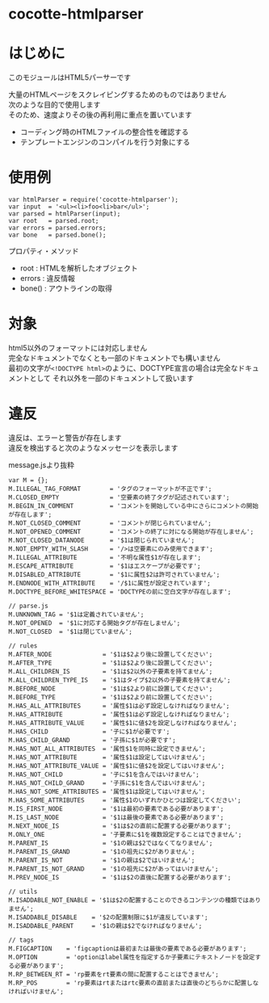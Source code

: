 cocotte-htmlparser
======

# はじめに

このモジュールはHTML5パーサーです

大量のHTMLページをスクレイピングするためのものではありません  
次のような目的で使用します  
そのため、速度よりその後の再利用に重点を置いています

  + コーディング時のHTMLファイルの整合性を確認する
  + テンプレートエンジンのコンパイルを行う対象にする

# 使用例

```
var htmlParser = require('cocotte-htmlparser');
var input  = '<ul><li>foo<li>bar</ul>';
var parsed = htmlParser(input);
var root   = parsed.root;
var errors = parsed.errors;
var bone   = parsed.bone();
```

プロパティ・メソッド

  + root   : HTMLを解析したオブジェクト
  + errors : 違反情報
  + bone() : アウトラインの取得

# 対象

html5以外のフォーマットには対応しません  
完全なドキュメントでなくとも一部のドキュメントでも構いません  
最初の文字が`<!DOCTYPE html>`のように、DOCTYPE宣言の場合は完全なドキュメントとして
それ以外を一部のドキュメントして扱います

# 違反

違反は、エラーと警告が存在します  
違反を検出すると次のようなメッセージを表示します

message.jsより抜粋

```
var M = {};
M.ILLEGAL_TAG_FORMAT        = 'タグのフォーマットが不正です';
M.CLOSED_EMPTY              = '空要素の終了タグが記述されています';
M.BEGIN_IN_COMMENT          = 'コメントを開始している中にさらにコメントの開始が存在します';
M.NOT_CLOSED_COMMENT        = 'コメントが閉じられていません';
M.NOT_OPENED_COMMENT        = 'コメントの終了に対になる開始が存在しません';
M.NOT_CLOSED_DATANODE       = '$1は閉じられていません';
M.NOT_EMPTY_WITH_SLASH      = '/>は空要素にのみ使用できます';
M.ILLEGAL_ATTRIBUTE         = '不明な属性$1が存在します';
M.ESCAPE_ATTRIBUTE          = '$1はエスケープが必要です';
M.DISABLED_ATTRIBUTE        = '$1に属性$2は許可されていません';
M.ENDNODE_WITH_ATTRIBUTE    = '/$1に属性が設定されています';
M.DOCTYPE_BEFORE_WHITESPACE = 'DOCTYPEの前に空白文字が存在します';

// parse.js
M.UNKNOWN_TAG = '$1は定義されていません';
M.NOT_OPENED  = '$1に対応する開始タグが存在しません';
M.NOT_CLOSED  = '$1は閉じていません';

// rules
M.AFTER_NODE              = '$1は$2より後に設置してください';
M.AFTER_TYPE              = '$1は$2より後に設置してください';
M.ALL_CHILDREN_IS         = '$1は$2以外の子要素を持てません';
M.ALL_CHILDREN_TYPE_IS    = '$1はタイプ$2以外の子要素を持てません';
M.BEFORE_NODE             = '$1は$2より前に設置してください';
M.BEFORE_TYPE             = '$1は$2より前に設置してください';
M.HAS_ALL_ATTRIBUTES      = '属性$1は必ず設定しなければなりません';
M.HAS_ATTRIBUTE           = '属性$1は必ず設定しなければなりません';
M.HAS_ATTRIBUTE_VALUE     = '属性$1に値$2を設定しなければなりません';
M.HAS_CHILD               = '子に$1が必要です';
M.HAS_CHILD_GRAND         = '子孫に$1が必要です';
M.HAS_NOT_ALL_ATTRIBUTES  = '属性$1を同時に設定できません';
M.HAS_NOT_ATTRIBUTE       = '属性$1は設定してはいけません';
M.HAS_NOT_ATTRIBUTE_VALUE = '属性$1に値$2を設定してはいけません';
M.HAS_NOT_CHILD           = '子に$1を含んではいけません';
M.HAS_NOT_CHILD_GRAND     = '子孫に$1を含んではいけません';
M.HAS_NOT_SOME_ATTRIBUTES = '属性$1は設定してはいけません';
M.HAS_SOME_ATTRIBUTES     = '属性$1のいずれかひとつは設定してください';
M.IS_FIRST_NODE           = '$1は最初の要素である必要があります';
M.IS_LAST_NODE            = '$1は最後の要素である必要があります';
M.NEXT_NODE_IS            = '$1は$2の直前に配置する必要があります';
M.ONLY_ONE                = '子要素に$1を複数設定することはできません';
M.PARENT_IS               = '$1の親は$2ではなくてなりません';
M.PARENT_IS_GRAND         = '$1の祖先に$2がありません';
M.PARENT_IS_NOT           = '$1の親は$2ではいけません';
M.PARENT_IS_NOT_GRAND     = '$1の祖先に$2があってはいけません';
M.PREV_NODE_IS            = '$1は$2の直後に配置する必要があります';

// utils
M.ISADDABLE_NOT_ENABLE = '$1は$2の配置することのできるコンテンツの種類ではありません';
M.ISADDABLE_DISABLE    = '$2の配置制限に$1が違反しています';
M.ISADDABLE_PARENT     = '$1の親は$2でなければなりません';

// tags
M.FIGCAPTION    = 'figcaptionは最初または最後の要素である必要があります';
M.OPTION        = 'optionはlabel属性を指定するか子要素にテキストノードを設定する必要があります';
M.RP_BETWEEN_RT = 'rp要素をrt要素の間に配置することはできません';
M.RP_POS        = 'rp要素はrtまたはrtc要素の直前または直後のどちらかに配置しなければいけません';
```











